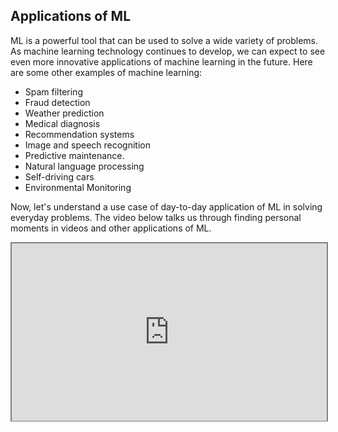 
## Applications of ML
ML is a powerful tool that can be used to solve a wide variety of problems. As machine learning technology continues to develop, we can expect to see even more innovative applications of machine learning in the future. Here are some other examples of machine learning:

- Spam filtering
- Fraud detection
- Weather prediction
- Medical diagnosis
- Recommendation systems
- Image and speech recognition
- Predictive maintenance.
- Natural language processing
- Self-driving cars
- Environmental Monitoring

Now, let's understand a use case of day-to-day application of ML in solving everyday problems. The video below talks us through finding personal moments in videos and other applications of ML.
<br>
<div style="position: relative; padding-bottom: 56.25%; height: 0;"><iframe src="https://www.youtube.com/embed/_1QtMPuYIVw" title="Machine Learning" frameborder="0" allow="accelerometer; autoplay; clipboard-write; encrypted-media; gyroscope; picture-in-picture" allowfullscreen style="position: absolute; top: 0; left: 0; width: 100%; height: 100%; border: 2px solid grey;"></iframe></div>

